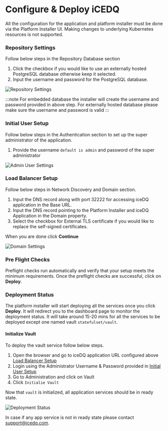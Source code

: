 # Configure & Deploy iCEDQ
All the configuration for the application and platform installer must be done via the Platform Installer UI. Making changes to underlying Kubernetes resources is not supported.  

### Repository Settings

Follow below steps in the Repository Database section

1. Click the checkbox if you would like to use an externally hosted PostgreSQL database otherwise keep it selected. 
2. Input the username and password for the PostgreSQL database. 

![Repository Settings](/img/repository-db-settings.png)

:::note
For embedded database the installer will create the username and password provided in above step. For externally hosted database please make sure the username and password is valid
:::

### Initial User Setup

Follow below steps in the Authentication section to set up the super administrator of the application. 

1. Provide the username `default is admin` and password of the super administrator 

![Admin User Settings](/img/app-admin-settings.png)

### Load Balancer Setup 

Follow below steps in Network Discovery and Domain section. 

1. Input the DNS record along with port 32222 for accessing iceDQ application in the Base URL.  
2. Input the DNS record pointing to the Platform Installer and iceDQ Application in the Domain property. 
3. Select the checkbox for External TLS certificate if you would like to replace the self-signed certificates.

When you are done click **Continue**

![Domain Settings](/img/domain-settings.png)

### Pre Flight Checks 

Preflight checks run automatically and verify that your setup meets the minimum requirements. Once the preflight checks are successful, click on **Deploy**. 

### Deployment Status

The platform installer will start deploying all the services once you click **Deploy**. It will redirect you to the dashboard page to monitor the deployment status. It will take around 15-20 mins for all the services to be deployed except one named vault `statefulset/vault`.

#### Initialize Vault 

To deploy the vault service follow below steps. 

1. Open the browser and go to iceDQ application URL configured above [Load Balancer Setup](#load-balancer-setup) 
2. Login using the Administrator Username & Password provided in [Initial User Setup](#initial-user-setup)
3. Go to Administration and click on Vault
4. Click `Initialie Vault`

Now that `vault` is initialized, all application services should be in ready state. 

![Deployment Status](/img/deployment-status-ready.png)

In case if any app service is not in ready state please contact support@icedq.com.